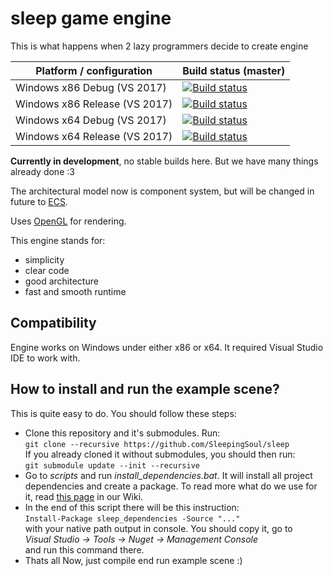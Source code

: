 # sleep game engine
This is what happens when 2 lazy programmers decide to create engine

| Platform / configuration      | Build status (master) |
|-------------------------------|-----------------------|
| Windows x86 Debug (VS 2017)   |     [![Build status](https://ci.appveyor.com/api/projects/status/6q5iwq0663gqc14m?svg=true)](https://ci.appveyor.com/project/SleepingSoul/sleep)    |
| Windows x86 Release (VS 2017) |     [![Build status](https://ci.appveyor.com/api/projects/status/6ico441n2483p30i?svg=true)](https://ci.appveyor.com/project/SleepingSoul/sleep-isewm)    |
| Windows x64 Debug (VS 2017)   |     [![Build status](https://ci.appveyor.com/api/projects/status/cr8ingqk399vsywd?svg=true)](https://ci.appveyor.com/project/SleepingSoul/sleep-md0ar)    |
| Windows x64 Release (VS 2017) |     [![Build status](https://ci.appveyor.com/api/projects/status/ea3sbufiingdu2ip?svg=true)](https://ci.appveyor.com/project/SleepingSoul/sleep-a0y8m)    |

**Currently in development**, no stable builds here. But we have many things already done :3

The architectural model now is component system, but will be changed in future to [ECS](https://www.youtube.com/watch?v=NTWSeQtHZ9M&t=174s).

Uses [OpenGL](https://www.opengl.org/) for rendering.

This engine stands for:
- simplicity
- clear code
- good architecture
- fast and smooth runtime

## Compatibility
Engine works on Windows under either x86 or x64.
It required Visual Studio IDE to work with.

## How to install and run the example scene?
This is quite easy to do. You should follow these steps:
- Clone this repository and it's submodules. Run:\
`git clone --recursive https://github.com/SleepingSoul/sleep`\
If you already cloned it without submodules, you should then run:\
`git submodule update --init --recursive`
- Go to *scripts* and run *install_dependencies.bat*. It will install all project dependencies and create a package. To read more what do we use for it, read [this page](https://github.com/SleepingSoul/sleep/wiki/How-install-dependencies-works) in our Wiki.
- In the end of this script there will be this instruction:\
`Install-Package sleep_dependencies -Source "..."`\
  with your native path output in console. You should copy it, go to\
*Visual Studio -> Tools -> Nuget -> Management Console*\
and run this command there.
- Thats all Now, just compile end run example scene :)
